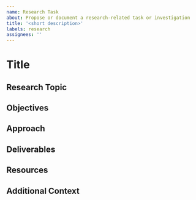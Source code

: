 ```yaml
---
name: Research Task
about: Propose or document a research-related task or investigation
title: '<short description>'
labels: research
assignees: ''
---
```


# Title
<!-- research: short topic -->

## Research Topic
<!-- Describe the research question, topic, or area to be investigated. -->

## Objectives
<!-- List the goals or objectives of this research task. -->

## Approach
<!-- Outline the proposed methodology or steps for the research. -->

## Deliverables
<!-- Describe the expected results or deliverables. -->

## Resources
<!-- List any resources, references, or materials needed. -->

## Additional Context
<!-- Add any other context or information about the research task here. -->
